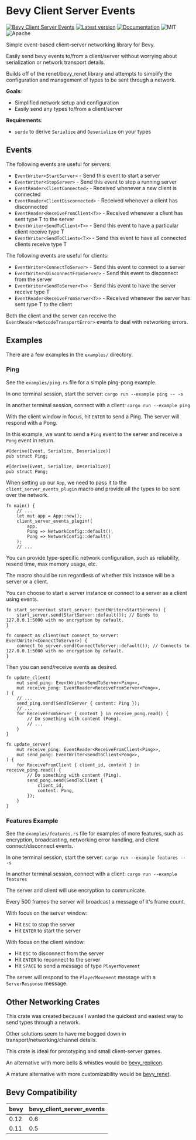 # Bevy Client Server Events

[![Bevy Client Server Events](https://github.com/edouardpoitras/bevy_client_server_events/actions/workflows/rust.yml/badge.svg?branch=main)](https://github.com/edouardpoitras/bevy_client_server_events/actions/workflows/rust.yml)
[![Latest version](https://img.shields.io/crates/v/bevy_client_server_events.svg)](https://crates.io/crates/bevy_client_server_events)
[![Documentation](https://docs.rs/bevy_client_server_events/badge.svg)](https://docs.rs/bevy_client_server_events)
![MIT](https://img.shields.io/badge/license-MIT-blue.svg)
![Apache](https://img.shields.io/badge/license-Apache-blue.svg)

Simple event-based client-server networking library for Bevy.

Easily send bevy events to/from a client/server without worrying about serialization or network transport details.

Builds off of the renet/bevy_renet library and attempts to simplify the configuration and management of types to be sent through a network.

**Goals**:
- Simplified network setup and configuration
- Easily send any types to/from a client/server

**Requirements**:
- `serde` to derive `Serialize` and `Deserialize` on your types

## Events

The following events are useful for servers:
- `EventWriter<StartServer>` - Send this event to start a server
- `EventWriter<StopServer>` - Send this event to stop a running server
- `EventReader<ClientConnected>` - Received whenever a new client is connected
- `EventReader<ClientDisconnected>` - Received whenever a client has disconnected
- `EventReader<ReceiveFromClient<T>>` - Received whenever a client has sent type T to the server
- `EventWriter<SendToClient<T>>` - Send this event to have a particular client receive type T
- `EventWriter<SendToClients<T>>` - Send this event to have all connected clients receive type T

The following events are useful for clients:
- `EventWriter<ConnectToServer>` - Send this event to connect to a server
- `EventWriter<DisconnectFromServer>` - Send this event to disconnect from the server
- `EventWriter<SendToServer<T>>` - Send this event to have the server receive type T
- `EventReader<ReceiveFromServer<T>>` - Received whenever the server has sent type T to the client

Both the client and the server can receive the `EventReader<NetcodeTransportError>` events to deal with networking errors.

## Examples

There are a few examples in the `examples/` directory.

### Ping

See the `examples/ping.rs` file for a simple ping-pong example.

In one terminal session, start the server: `cargo run --example ping -- -s`

In another terminal session, connect with a client: `cargo run --example ping`

With the client window in focus, hit `ENTER` to send a Ping. The server will respond with a Pong.

In this example, we want to send a `Ping` event to the server and receive a `Pong` event in return.

```rust,ignore
#[derive(Event, Serialize, Deserialize)]
pub struct Ping;

#[derive(Event, Serialize, Deserialize)]
pub struct Pong;
```

When setting up our `App`, we need to pass it to the `client_server_events_plugin` macro and provide all the types to be sent over the network.

```rust,ignore
fn main() {
    // ...
    let mut app = App::new();
    client_server_events_plugin!(
        app,
        Ping => NetworkConfig::default(),
        Pong => NetworkConfig::default()
    );
    // ...
```

You can provide type-specific network configuration, such as reliability, resend time, max memory usage, etc.

The macro should be run regardless of whether this instance will be a server or a client.

You can choose to start a server instance or connect to a server as a client using events.

```rust,ignore
fn start_server(mut start_server: EventWriter<StartServer>) {
    start_server.send(StartServer::default()); // Binds to 127.0.0.1:5000 with no encryption by default.
}

fn connect_as_client(mut connect_to_server: EventWriter<ConnectToServer>) {
    connect_to_server.send(ConnectToServer::default()); // Connects to 127.0.0.1:5000 with no encryption by default.
}
```

Then you can send/receive events as desired.

```rust,ignore
fn update_client(
    mut send_ping: EventWriter<SendToServer<Ping>>,
    mut receive_pong: EventReader<ReceiveFromServer<Pong>>,
) {
    // ...
    send_ping.send(SendToServer { content: Ping });
    // ...
    for ReceiveFromServer { content } in receive_pong.read() {
        // Do something with content (Pong).
        // ...
    }
}

fn update_server(
    mut receive_ping: EventReader<ReceiveFromClient<Ping>>,
    mut send_pong: EventWriter<SendToClient<Pong>>,
) {
    for ReceiveFromClient { client_id, content } in receive_ping.read() {
        // Do something with content (Ping).
        send_pong.send(SendToClient {
            client_id,
            content: Pong,
        });
    }
}
```

### Features Example

See the `examples/features.rs` file for examples of more features, such as encryption, broadcasting, networking error handling, and client connect/disconnect events.

In one terminal session, start the server: `cargo run --example features -- -s`

In another terminal session, connect with a client: `cargo run --example features`

The server and client will use encryption to communicate.

Every 500 frames the server will broadcast a message of it's frame count.

With focus on the server window:
- Hit `ESC` to stop the server
- Hit `ENTER` to start the server

With focus on the client window:
- Hit `ESC` to disconnect from the server
- Hit `ENTER` to reconnect to the server
- Hit `SPACE` to send a message of type `PlayerMovement`

The server will respond to the `PlayerMovement` message with a `ServerResponse` message.

## Other Networking Crates

This crate was created because I wanted the quickest and easiest way to send types through a network.

Other solutions seem to have me bogged down in transport/networking/channel details.

This crate is ideal for prototyping and small client-server games.

An alternative with more bells & whistles would be [bevy_replicon](https://github.com/lifescapegame/bevy_replicon).

A mature alternative with more customizability would be [bevy_renet](https://github.com/lucaspoffo/renet/tree/master/bevy_renet).

## Bevy Compatibility

|bevy|bevy_client_server_events|
|---|---|
|0.12|0.6|
|0.11|0.5|